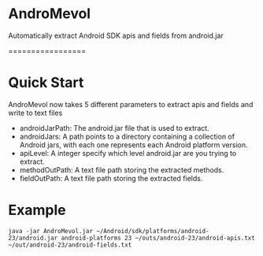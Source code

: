 # AndroMevol
Automatically extract Android SDK apis and fields from android.jar

=================

# Quick Start
AndroMevol now takes 5 different parameters to extract apis and fields and write to text files
* androidJarPath: The android.jar file that is used to extract.
* androidJars: A path points to a directory containing a collection of Android jars, with each one represents each Android platform version.
* apiLevel: A integer specify which level android.jar are you trying to extract.
* methodOutPath: A text file path storing the extracted methods.
* fieldOutPath: A text file path storing the extracted fields.

# Example

```
java -jar AndroMevol.jar ~/Android/sdk/platforms/android-23/android.jar android-platforms 23 ~/outs/android-23/android-apis.txt ~/out/android-23/android-fields.txt
```
